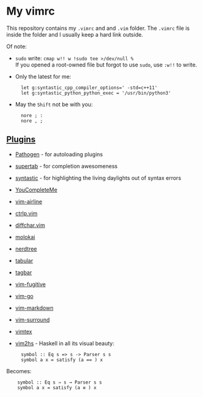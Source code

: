 # My vimrc

This repository contains my `.vimrc` and and `.vim` folder. 
The `.vimrc` file is inside the folder and I usually keep a hard link outside.

Of note:

- `sudo` write: `cmap w!! w !sudo tee >/dev/null %`  
If you opened a root-owned file but forgot to use `sudo`, use `:w!!` to write.
- Only the latest for me:

        let g:syntastic_cpp_compiler_options=' -std=c++11'
        let g:syntastic_python_python_exec = '/usr/bin/python3'
- May the `Shift` not be with you:

        nore ; :
        nore , ;

  
## [Plugins](bundle)

- [Pathogen](https://github.com/tpope/vim-pathogen) - for autoloading plugins
- [supertab](https://github.com/ervandew/supertab) - for completion awesomeness
- [syntastic](https://github.com/scrooloose/syntastic) - for highlighting the living daylights out of syntax errors
- [YouCompleteMe](https://github.com/Valloric/YouCompleteMe.git)
- [vim-airline](https://github.com/bling/vim-airline)
- [ctrlp.vim](https://github.com/ctrlpvim/ctrlp.vim.git)
- [diffchar.vim](https://github.com/vim-scripts/diffchar.vim)
- [molokai](https://github.com/tomasr/molokai.git)
- [nerdtree](https://github.com/scrooloose/nerdtree.git)
- [tabular](https://github.com/godlygeek/tabular.git)
- [tagbar](https://github.com/majutsushi/tagbar.git)
- [vim-fugitive](https://github.com/tpope/vim-fugitive.git)
- [vim-go](https://github.com/fatih/vim-go.git)
- [vim-markdown](https://github.com/gabrielelana/vim-markdown)
- [vim-surround](https://github.com/tpope/vim-surround.git)
- [vimtex](https://github.com/lervag/vimtex)
- [vim2hs](https://github.com/dag/vim2hs) - Haskell in all its visual beauty:

        symbol :: Eq s => s -> Parser s s
        symbol a x = satisfy (a == ) x
 Becomes:

        symbol :: Eq s ⇒ s → Parser s s
        symbol a x = satisfy (a ≡ ) x
